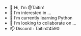 - 👋 Hi, I’m @Taitin1
- 👀 I’m interested in ...
- 🌱 I’m currently learning Python
- 💞️ I’m looking to collaborate on ...
- 📫 Discord : Taitin#4590

<!---
Taitin1/Taitin1 is a ✨ special ✨ repository because its `README.md` (this file) appears on your GitHub profile.
You can click the Preview link to take a look at your changes.
--->
